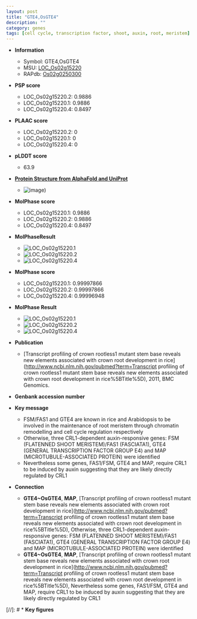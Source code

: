 ```yaml
---
layout: post
title: "GTE4,OsGTE4"
description: ""
category: genes
tags: [cell cycle, transcription factor, shoot, auxin, root, meristem]
---
```


* **Information**  
    + Symbol: GTE4,OsGTE4  
    + MSU: [LOC_Os02g15220](http://rice.plantbiology.msu.edu/cgi-bin/ORF_infopage.cgi?orf=LOC_Os02g15220)  
    + RAPdb: [Os02g0250300](http://rapdb.dna.affrc.go.jp/viewer/gbrowse_details/irgsp1?name=Os02g0250300)  

* **PSP score**  
    + LOC_Os02g15220.2: 0.9886 
    + LOC_Os02g15220.1: 0.9886 
    + LOC_Os02g15220.4: 0.8497 

* **PLAAC score**  
    + LOC_Os02g15220.2: 0 
    + LOC_Os02g15220.1: 0 
    + LOC_Os02g15220.4: 0 

* **pLDDT score**
    + 63.9

* **[Protein Structure from AlphaFold and UniProt](https://www.uniprot.org/uniprotkb/A3A538/entry#structure)**
    + ![image](https://ricepsp.github.io/images/A/AF-A3A538-F1.png))

* **MolPhase score**
    + LOC_Os02g15220.1: 0.9886
    + LOC_Os02g15220.2: 0.9886
    + LOC_Os02g15220.4: 0.8497

* **MolPhaseResult**
    + ![LOC_Os02g15220.1](https://ricepsp.github.io/pictures/LOC_Os02g/LOC_Os02g15220.1.png)
    + ![LOC_Os02g15220.2](https://ricepsp.github.io/pictures/LOC_Os02g/LOC_Os02g15220.2.png)
    + ![LOC_Os02g15220.4](https://ricepsp.github.io/pictures/LOC_Os02g/LOC_Os02g15220.4.png)

* **MolPhase score**
    + LOC_Os02g15220.1: 0.99997866
    + LOC_Os02g15220.2: 0.99997866
    + LOC_Os02g15220.4: 0.99996948

* **MolPhase Result**
    + ![LOC_Os02g15220.1](https://304243504.github.io/Pictures/LOC_Os02g/LOC_Os02g15220.1.png)
    + ![LOC_Os02g15220.2](https://304243504.github.io/Pictures/LOC_Os02g/LOC_Os02g15220.2.png)
    + ![LOC_Os02g15220.4](https://304243504.github.io/Pictures/LOC_Os02g/LOC_Os02g15220.4.png)

* **Publication**  
    + [Transcript profiling of crown rootless1 mutant stem base reveals new elements associated with crown root development in rice](http://www.ncbi.nlm.nih.gov/pubmed?term=Transcript profiling of crown rootless1 mutant stem base reveals new elements associated with crown root development in rice%5BTitle%5D), 2011, BMC Genomics.

* **Genbank accession number**  

* **Key message**  
    + FSM/FAS1 and GTE4 are known in rice and Arabidopsis to be involved in the maintenance of root meristem through chromatin remodelling and cell cycle regulation respectively
    + Otherwise, three CRL1-dependent auxin-responsive genes: FSM (FLATENNED SHOOT MERISTEM)/FAS1 (FASCIATA1), GTE4 (GENERAL TRANSCRIPTION FACTOR GROUP E4) and MAP (MICROTUBULE-ASSOCIATED PROTEIN) were identified
    + Nevertheless some genes, FAS1/FSM, GTE4 and MAP, require CRL1 to be induced by auxin suggesting that they are likely directly regulated by CRL1

* **Connection**  
    + __GTE4~OsGTE4__, __MAP__, [Transcript profiling of crown rootless1 mutant stem base reveals new elements associated with crown root development in rice](http://www.ncbi.nlm.nih.gov/pubmed?term=Transcript profiling of crown rootless1 mutant stem base reveals new elements associated with crown root development in rice%5BTitle%5D), Otherwise, three CRL1-dependent auxin-responsive genes: FSM (FLATENNED SHOOT MERISTEM)/FAS1 (FASCIATA1), GTE4 (GENERAL TRANSCRIPTION FACTOR GROUP E4) and MAP (MICROTUBULE-ASSOCIATED PROTEIN) were identified
    + __GTE4~OsGTE4__, __MAP__, [Transcript profiling of crown rootless1 mutant stem base reveals new elements associated with crown root development in rice](http://www.ncbi.nlm.nih.gov/pubmed?term=Transcript profiling of crown rootless1 mutant stem base reveals new elements associated with crown root development in rice%5BTitle%5D), Nevertheless some genes, FAS1/FSM, GTE4 and MAP, require CRL1 to be induced by auxin suggesting that they are likely directly regulated by CRL1

[//]: # * **Key figures**  



